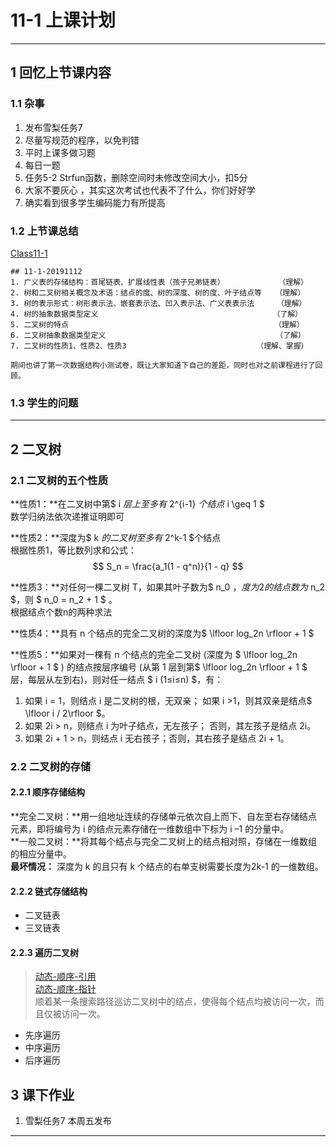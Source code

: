 # 11-1 上课计划     
---
## 1 回忆上节课内容  
### 1.1 杂事  
1. 发布雪梨任务7    
2. 尽量写规范的程序，以免判错   
3. 平时上课多做习题   
4. 每日一题   
5. 任务5-2 Strfun函数，删除空间时未修改空间大小，扣5分    
6. 大家不要灰心 ，其实这次考试也代表不了什么，你们好好学    
7. 确实看到很多学生编码能力有所提高   

### 1.2 上节课总结    
[Class11-1](../course-summary/Class11-1-20191112.txt)      
```
## 11-1-20191112                       
1. 广义表的存储结构：首尾链表、扩展线性表（孩子兄弟链表）            （理解）    
2. 树和二叉树相关概念及术语：结点的度、树的深度、树的度、叶子结点等   （理解）     
3. 树的表示形式：树形表示法、嵌套表示法、凹入表示法、广义表表示法     （理解）    
4. 树的抽象数据类型定义                                       （了解）    
5. 二叉树的特点                                              （理解）    
6. 二叉树抽象数据类型定义                                      （了解）    
7. 二叉树的性质1、性质2、性质3                             （理解、掌握）     

期间也讲了第一次数据结构小测试卷，既让大家知道下自己的差距，同时也对之前课程进行了回顾。

```
### 1.3 学生的问题        

---

## 2 二叉树  
### 2.1 二叉树的五个性质   
**性质1：**在二叉树中第$ i $层上至多有$ 2^{i-1} $个结点$ i \geq 1 $    
数学归纳法依次递推证明即可      

**性质2：**深度为$ k $的二叉树至多有$ 2^k-1 $个结点        
根据性质1，等比数列求和公式：
$$
S_n = \frac{a_1(1 - q^n)}{1 - q}
$$

**性质3：**对任何一棵二叉树 T，如果其叶子数为$ n_0 $，度为 2 的结点数为$ n_2 $，则 $ n_0 = n_2 + 1 $ 。    
根据结点个数n的两种求法   

**性质4：**具有 n 个结点的完全二叉树的深度为$ \lfloor log_2n \rfloor + 1 $     

**性质5：**如果对一棵有 n 个结点的完全二叉树 (深度为 $ \lfloor log_2n \rfloor + 1 $ ) 的结点按层序编号 (从第 1 层到第$ \lfloor log_2n \rfloor + 1 $ 层，每层从左到右)，则对任一结点 $ i (1≤i≤n) $，有： 
1. 如果 i = 1，则结点 i 是二叉树的根，无双亲； 如果 i >1，则其双亲是结点$ \lfloor i / 2\rfloor $。 
2. 如果 2i > n，则结点 i 为叶子结点，无左孩子； 否则，其左孩子是结点 2i。   
3. 如果 2i + 1 > n，则结点 i 无右孩子；否则，其右孩子是结点 2i + 1。    

### 2.2 二叉树的存储   
#### 2.2.1 顺序存储结构    
**完全二叉树：**用一组地址连续的存储单元依次自上而下、自左至右存储结点元素，即将编号为 i  的结点元素存储在一维数组中下标为 i –1 的分量中。    
**一般二叉树：**将其每个结点与完全二叉树上的结点相对照，存储在一维数组的相应分量中。   
**最坏情况：** 深度为 k 的且只有 k 个结点的右单支树需要长度为2k-1 的一维数组。    
#### 2.2.2 链式存储结构    
- 二叉链表   
- 三叉链表    

#### 2.2.3 遍历二叉树   
> [动态-顺序-引用](../../../../GithubRepository/WeiMuYang/data-structure/数据结构代码/6-树和二叉树/01-Algorithm-bitree-(动态-链式-引用).cpp)      
> [动态-顺序-指针](../../../../GithubRepository/WeiMuYang/data-structure/数据结构代码/6-树和二叉树/02-Algorithm-bitree-(动态-链式-指针).c)       
顺着某一条搜索路径巡访二叉树中的结点，使得每个结点均被访问一次，而且仅被访问一次。    
- 先序遍历   
- 中序遍历   
- 后序遍历   



## 3 课下作业        
1. 雪梨任务7 本周五发布    

---












